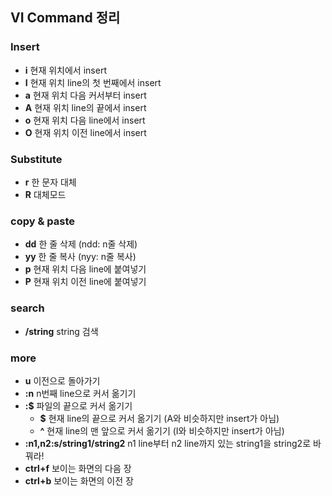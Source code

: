 ## VI Command 정리

### Insert
- **i** 현재 위치에서 insert
- **I** 현재 위치 line의 첫 번째에서 insert
- **a** 현재 위치 다음 커서부터 insert
- **A** 현재 위치 line의 끝에서 insert
- **o** 현재 위치 다음 line에서 insert
- **O** 현재 위치 이전 line에서 insert

### Substitute
- **r** 한 문자 대체
- **R** 대체모드

### copy & paste
- **dd** 한 줄 삭제 (ndd: n줄 삭제)
- **yy** 한 줄 복사 (nyy: n줄 복사)
- **p** 현재 위치 다음 line에 붙여넣기
- **P** 현재 위치 이전 line에 붙여넣기

### search
- **/string** string 검색

### more
- **u** 이전으로 돌아가기
- **:n** n번째 line으로 커서 옮기기
- **:$** 파일의 끝으로 커서 옮기기 
	* **$** 현재 line의 끝으로 커서 옮기기 (A와 비슷하지만 insert가 아님)
	* **^** 현재 line의 맨 앞으로 커서 옮기기 (I와 비슷하지만 insert가 아님)
- **:n1,n2:s/string1/string2** n1 line부터 n2 line까지 있는 string1을 string2로 바꿔라!
- **ctrl+f** 보이는 화면의 다음 장
- **ctrl+b** 보이는 화면의 이전 장
